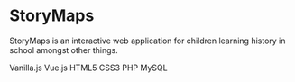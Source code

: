 # StoryMaps
StoryMaps is an interactive web application for children learning history in school amongst other things. 

Vanilla.js Vue.js HTML5 CSS3 PHP MySQL



